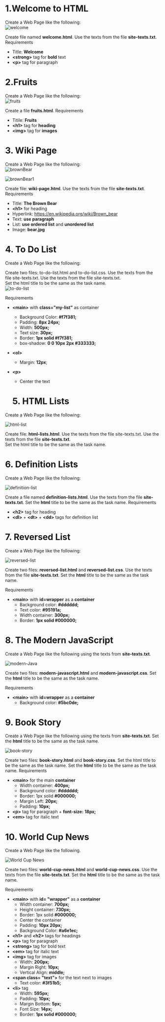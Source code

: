 # 1.Welcome to HTML
Create a Web Page like the following:<br/>
![welcome](https://user-images.githubusercontent.com/107359038/233837704-253e7b79-7a82-49ab-b68a-bf231916d5fa.jpg)

Create file named <strong>welcome.html</strong>. Use the texts from the file <strong>site-texts.txt</strong>.<br/>
Requirements
-	Title: <strong>Welcome</strong>
-	<strong>\<strong></strong> tag for <strong>bold</strong> text
-	<strong>\<p></strong> tag for paragraph

  # 2.Fruits
Create a Web Page like the following:<br/>
 ![fruits](https://user-images.githubusercontent.com/107359038/233837848-33946243-ac57-40ea-8ccf-62700a9734b0.jpg)

Create a file <strong>fruits.html</strong>.
Requirements
-	Titile: <strong>Fruits</strong>
-	<strong>\<h1></strong> tag for <strong>heading</strong>
-	<strong>\<img></strong> tag for <strong>images</strong>

  # 3.	Wiki Page
Create a Web Page like the following:<br/>
 ![brownBear](https://user-images.githubusercontent.com/107359038/233837992-485d0917-b42e-4ec7-bd08-4b674fdb0091.jpg)

 ![brownBear1](https://user-images.githubusercontent.com/107359038/233837995-a87e6d52-c2e8-49d1-8fcf-2dbfa3bb2c8c.jpg)

Create file: **wiki-page.html**. Use the texts from the file **site-texts.txt**.<br/>
Requirements
-	Title: **The Brown Bear**
  -	**\<h1>** for heading
-	Hyperlink: https://en.wikipedia.org/wiki/Brown_bear
-	Text: **use paragraph**
-	List: **use ordered list** and **unordered list**
-	Image: **bear.jpg**

# 4.	To Do List
Create a Web Page like the following:
 
Create two files: to-do-list.html and to-do-list.css. Use the texts from the file site-texts.txt. Use the texts from the file site-texts.txt. <br/>
Set the html title to be the same as the task name.<br/>
![to-do-list](https://user-images.githubusercontent.com/107359038/233853103-d6e6e7eb-89b7-421c-9173-2e83414fb383.jpg)

Requirements
- **\<main>** with **class="my-list"** as container  
  - Background Color: **#f7f381;**
  - Padding: **8px 24px;**
  - Width: **500px;**
  - Text size: **30px;**
  - Border: **1px solid #f7f381;**
  - box-shadow: **0 0 10px 2px #333333;**
- **\<ol>**
  -	Margin: **12px**;
- **\<p>**
  - Center the text
  
  # 5.	HTML Lists
Create a Web Page like the following:

![html-list](https://user-images.githubusercontent.com/107359038/233854143-f9260941-4a5d-498f-a4f8-943cb66fd462.jpg)

Create file: **html-lists.html**. Use the texts from the file site-texts.txt. Use the texts from the file **site-texts.txt**.<br/>
Set the html title to be the same as the task name.<br/>

# 6.	Definition Lists
Create a Web Page like the following:

 ![definition-list](https://user-images.githubusercontent.com/107359038/233854355-976ec45c-0a8c-4a91-938f-153ba6acd097.jpg)

Create a file named **definition-lists.html**. Use the texts from the file **site-texts.txt**. Set the **html** title to be the same as the task name.
Requirements
-	**\<h2>** tag for heading
-	**\<dl>** + **\<dt>** + **\<dd>** tags for definition list

# 7.	Reversed List
Create a Web Page like the following:

 ![reversed-list](https://user-images.githubusercontent.com/107359038/233854424-983b0e59-7fbb-4f60-9134-cdde3d7d5c08.jpg)

Create two files: **reversed-list.html** and **reversed-list.css**. Use the texts from the file **site-texts.txt**. Set the **html** title to be the same as the task name.

Requirements
-	**\<main>** with **id=wrapper** as a **container**
    -	Background color: **#dddddd;**
    - Text color: **#95191a;**
    - Width container: **300px;**
    - Border: **1px solid #000000;**

# 8.	The Modern JavaScript
Create a Web Page like the following using the texts from **site-texts.txt**.

 ![modern-Java](https://user-images.githubusercontent.com/107359038/233854917-81b6c2dd-45c1-475b-b3c2-da575d211ba5.jpg)

Create two files: **modern-javascript.html** and **modern-javascript.css**. Set the **html** title to be the same as the task name.

Requirements
-	**\<main>** with **id=wrapper** as a **container**
    -	Background color: **#5bc0de;**

# 9.	Book Story
Create a Web Page like the following using the texts from **site-texts.txt**. Set the **html** title to be the same as the task name.

![book-story](https://user-images.githubusercontent.com/107359038/233855052-93a78131-8ff6-41b2-97c1-5dc50d3992f5.jpg)

Create two files: **book-story.html** and **book-story.css**. Set the html title to be the same as the task name. Set the **html** title to be the same as the task name.
Requirements
-	**\<main>** for the main **container**
    -	Width container: **400px;**
    -	Background color: **#dddddd;**
    -	Border: 1px solid **#000000;**
    -	Margin Left: **20px;**
    -	Padding: **10px;**
-	**\<p>** tag for paragraph + **font-size:** **18px;**
-	**\<em>** tag for italic text

# 10.	World Cup News
Create a Web Page like the following.

 ![World Cup News](https://user-images.githubusercontent.com/107359038/233855214-936ab257-70a4-475e-981d-40d05cfa282f.jpg)

Create two files: **world-cup-news.html** and **world-cup-news.css**. Use the texts from the file **site-texts.txt**. Set the **html** title to be the same as the task name.

Requirements
-	**\<main>** with **id= "wrapper"** as a **container**
    -	Width container: **700px;**
    -	Height container: **730px;**
    -	Border: 1px solid **#000000;**
    -	Center the container
    -	Padding: **10px 20px;**
    -	Background Color: **#a6e1ec;**
-	**\<h1>** and **\<h2>** tags for headings
-	**\<p>** tag for paragraph
-	**\<strong>** tag for bold text
-	**\<em>** tag for italic text
-	**\<img>** tag for images 
    -	Width: **200px;**
    -	Margin Right: **10px;**
    -	Vertical Align: **middle;**
-	**\<span class= "text">** for the text next to images
    -	Text color: **#3f51b5;**
-	**\<li>** tag
    -	Width: **595px;**
    -	Padding: **10px;**
    -	Margin Bottom: **5px;**
    -	Font Size: **14px;**
    -	Border: **1px solid #000000;**
